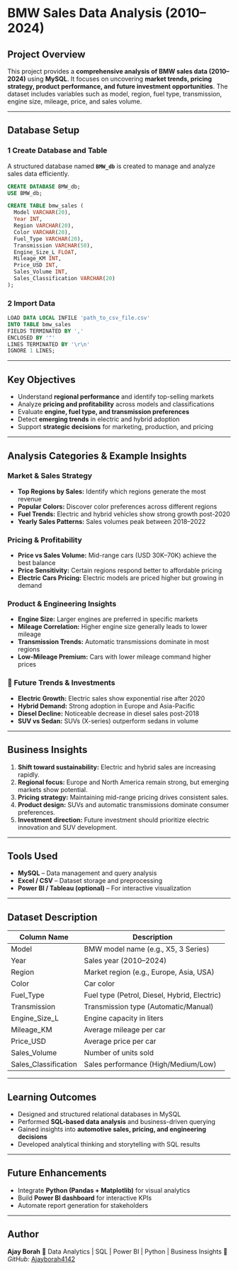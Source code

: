 #  BMW Sales Data Analysis (2010–2024)

##  Project Overview

This project provides a **comprehensive analysis of BMW sales data (2010–2024)** using **MySQL**.
It focuses on uncovering **market trends, pricing strategy, product performance, and future investment opportunities**.
The dataset includes variables such as model, region, fuel type, transmission, engine size, mileage, price, and sales volume.

---

##  Database Setup

### 1️ Create Database and Table

A structured database named **`BMW_db`** is created to manage and analyze sales data efficiently.

```sql
CREATE DATABASE BMW_db;
USE BMW_db;

CREATE TABLE bmw_sales (
  Model VARCHAR(20),
  Year INT,
  Region VARCHAR(20),
  Color VARCHAR(20),
  Fuel_Type VARCHAR(20),
  Transmission VARCHAR(50),
  Engine_Size_L FLOAT,
  Mileage_KM INT,
  Price_USD INT,
  Sales_Volume INT,
  Sales_Classification VARCHAR(20)
);
```

### 2️ Import Data

```sql
LOAD DATA LOCAL INFILE 'path_to_csv_file.csv'
INTO TABLE bmw_sales
FIELDS TERMINATED BY ','
ENCLOSED BY '"'
LINES TERMINATED BY '\r\n'
IGNORE 1 LINES;
```

---

##  Key Objectives

* Understand **regional performance** and identify top-selling markets
* Analyze **pricing and profitability** across models and classifications
* Evaluate **engine, fuel type, and transmission preferences**
* Detect **emerging trends** in electric and hybrid adoption
* Support **strategic decisions** for marketing, production, and pricing

---

##  Analysis Categories & Example Insights

###  Market & Sales Strategy

* **Top Regions by Sales:** Identify which regions generate the most revenue
* **Popular Colors:** Discover color preferences across different regions
* **Fuel Trends:** Electric and hybrid vehicles show strong growth post-2020
* **Yearly Sales Patterns:** Sales volumes peak between 2018–2022

###  Pricing & Profitability

* **Price vs Sales Volume:** Mid-range cars (USD 30K–70K) achieve the best balance
* **Price Sensitivity:** Certain regions respond better to affordable pricing
* **Electric Cars Pricing:** Electric models are priced higher but growing in demand

###  Product & Engineering Insights

* **Engine Size:** Larger engines are preferred in specific markets
* **Mileage Correlation:** Higher engine size generally leads to lower mileage
* **Transmission Trends:** Automatic transmissions dominate in most regions
* **Low-Mileage Premium:** Cars with lower mileage command higher prices

### 🔹 Future Trends & Investments

* **Electric Growth:** Electric sales show exponential rise after 2020
* **Hybrid Demand:** Strong adoption in Europe and Asia-Pacific
* **Diesel Decline:** Noticeable decrease in diesel sales post-2018
* **SUV vs Sedan:** SUVs (X-series) outperform sedans in volume

---

##  Business Insights

1. **Shift toward sustainability:** Electric and hybrid sales are increasing rapidly.
2. **Regional focus:** Europe and North America remain strong, but emerging markets show potential.
3. **Pricing strategy:** Maintaining mid-range pricing drives consistent sales.
4. **Product design:** SUVs and automatic transmissions dominate consumer preferences.
5. **Investment direction:** Future investment should prioritize electric innovation and SUV development.

---

##  Tools Used

* **MySQL** – Data management and query analysis
* **Excel / CSV** – Dataset storage and preprocessing
* **Power BI / Tableau (optional)** – For interactive visualization

---

##  Dataset Description

| Column Name          | Description                                  |
| -------------------- | -------------------------------------------- |
| Model                | BMW model name (e.g., X5, 3 Series)          |
| Year                 | Sales year (2010–2024)                       |
| Region               | Market region (e.g., Europe, Asia, USA)      |
| Color                | Car color                                    |
| Fuel_Type            | Fuel type (Petrol, Diesel, Hybrid, Electric) |
| Transmission         | Transmission type (Automatic/Manual)         |
| Engine_Size_L        | Engine capacity in liters                    |
| Mileage_KM           | Average mileage per car                      |
| Price_USD            | Average price per car                        |
| Sales_Volume         | Number of units sold                         |
| Sales_Classification | Sales performance (High/Medium/Low)          |

---

##  Learning Outcomes

* Designed and structured relational databases in MySQL
* Performed **SQL-based data analysis** and business-driven querying
* Gained insights into **automotive sales, pricing, and engineering decisions**
* Developed analytical thinking and storytelling with SQL results

---

##  Future Enhancements

* Integrate **Python (Pandas + Matplotlib)** for visual analytics
* Build **Power BI dashboard** for interactive KPIs
* Automate report generation for stakeholders
---


##  Author

**Ajay Borah**
📍 Data Analytics | SQL | Power BI | Python | Business Insights
🔗 *GitHub:* [Ajayborah4142](https://github.com/Ajayborah4142)
